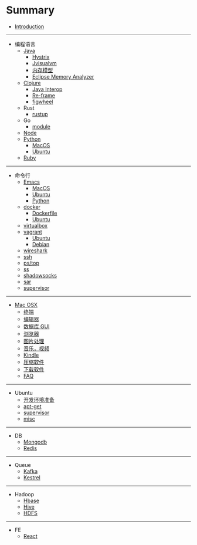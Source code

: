 # Summary

* [Introduction](README.md)

-----
* 编程语言
  * [Java](pl/java/README.md)
    * [Hystrix](pl/java/hystrix.md)
    * [Jvisualvm](pl/java/jvisualvm.md)
    * [内存模型](pl/java/memory.md)
    * [Eclipse Memory Analyzer](pl/java/mat.md)
  * [Clojure](pl/clojure/README.md)
    * [Java Interop](pl/clojure/java-interop.md)
    * [Re-frame](pl/clojure/re-frame.md)
    * [figwheel](pl/clojure/figwheel.md)
  * Rust
    * [rustup](pl/rust/rustup.md)
  * Go
    * [module](pl/go/module.md)
  * [Node](pl/node/README.md)
  * [Python](pl/python/README.md)
    * [MacOS](pl/python/mac.md)
    * [Ubuntu](pl/python/ubuntu.md)
  * [Ruby](pl/ruby/README.md)

-----
* 命令行
  * [Emacs](cmd/emacs/README.md)
    * [MacOS](cmd/emacs/mac.md)
    * [Ubuntu](cmd/emacs/ubuntu.md)
    * [Python](cmd/emacs/python.md)
  * [docker](cmd/docker/README.md)
    * [Dockerfile](cmd/docker/Dockerfile.md)
    * [Ubuntu](cmd/docker/ubuntu.md)
  * [virtualbox](cmd/virtualbox.md)
  * [vagrant](cmd/vagrant/README.md)
    * [Ubuntu](cmd/vagrant/ubuntu.md)
    * [Debian](cmd/vagrant/debian.md)
  * [wireshark](cmd/wireshark.md)
  * [ssh](cmd/ssh.md)
  * [ps/top](cmd/process.md)
  * [ss](cmd/ss.md)
  * [shadowsocks](cmd/shadowsocks.md)
  * [sar](cmd/sar.md)
  * [supervisor](cmd/supervisor.md)

-----
* [Mac OSX](mac/README.md)
  * [终端](mac/iterm2.md)
  * [编辑器](mac/editor.md)
  * [数据库 GUI](mac/db_gui.md)
  * [浏览器](mac/browser.md)
  * [图片处理](mac/image.md)
  * [音乐，视频](mac/music_video.md)
  * [Kindle](mac/kindle.md)
  * [压缩软件](mac/compression.md)
  * [下载软件](mac/download.md)
  * [FAQ](mac/faq.md)

-----
* Ubuntu
  * [开发环境准备](ubuntu/dev.md)
  * [apt-get](ubuntu/apt-get.md)
  * [supervisor](ubuntu/supervisor.md)
  * [misc](ubuntu/misc.md)

-----
* DB
  * [Mongodb](db/mongo.md)
  * [Redis](db/redis.md)

-----
* Queue
  * [Kafka](queue/kafka.md)
  * [Kestrel](queue/kestrel.md)

-----
* Hadoop
  * [Hbase](hadoop/hbase.md)
  * [Hive](hadoop/hive.md)
  * [HDFS](hadoop/hdfs.md)

-----
* FE
  * [React](fe/react.md)

